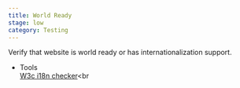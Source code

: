 ```yaml
---
title: World Ready
stage: low
category: Testing
---
```

Verify that website is world ready or has internationalization support.

* Tools <br>
[W3c i18n checker](http://validator.w3.org/i18n-checker/)<br
